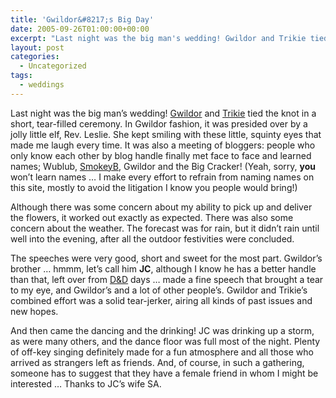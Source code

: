 ```yaml
---
title: 'Gwildor&#8217;s Big Day'
date: 2005-09-26T01:00:00+00:00
excerpt: "Last night was the big man's wedding! Gwildor and Trikie tied the knot in a short, tear-filled ceremony. In Gwildor"
layout: post
categories:
  - Uncategorized
tags:
  - weddings
---
```

Last night was the big man&#8217;s wedding! [Gwildor](http://gwild0r.tumblr.com/) and [Trikie](http://trikie.tripod.com/) tied the knot in a short, tear-filled ceremony. In Gwildor fashion, it was presided over by a jolly little elf, Rev. Leslie. She kept smiling with these little, squinty eyes that made me laugh every time. It was also a meeting of bloggers: people who only know each other by blog handle finally met face to face and learned names; Wublub, [SmokeyB](http://bacon.frymybacon.com/), Gwildor and the Big Cracker! (Yeah, sorry, **you** won&#8217;t learn names … I make every effort to refrain from naming names on this site, mostly to avoid the litigation I know you people would bring!)

Although there was some concern about my ability to pick up and deliver the flowers, it worked out exactly as expected. There was also some concern about the weather. The forecast was for rain, but it didn&#8217;t rain until well into the evening, after all the outdoor festivities were concluded.

The speeches were very good, short and sweet for the most part. Gwildor&#8217;s brother … hmmm, let&#8217;s call him **JC**, although I know he has a better handle than that, left over from [D&D](http://www.wizards.com/default.asp?x=dnd/welcome) days … made a fine speech that brought a tear to my eye, and Gwildor&#8217;s and a lot of other people&#8217;s. Gwildor and Trikie&#8217;s combined effort was a solid tear-jerker, airing all kinds of past issues and new hopes.

And then came the dancing and the drinking! JC was drinking up a storm, as were many others, and the dance floor was full most of the night. Plenty of off-key singing definitely made for a fun atmosphere and all those who arrived as strangers left as friends. And, of course, in such a gathering, someone has to suggest that they have a female friend in whom I might be interested … Thanks to JC&#8217;s wife SA.